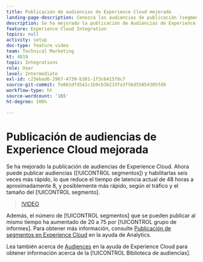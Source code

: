 ```yaml
---
title: Publicación de audiencias de Experience Cloud mejorada
landing-page-description: Conozca las audiencias de publicación (segmentos) y haga que estén disponibles más rápido que nunca.
description: Se ha mejorado la publicación de Audiencias de Experience Cloud. Ahora puede publicar audiencias (segmentos) y habilitarlas seis veces más rápido, lo que reduce el tiempo de latencia actual de 48 horas a aproximadamente 8 horas y posiblemente más rápido, según el tráfico y el tamaño del segmento.
feature: Experience Cloud Integration
topics: null
activity: setup
doc-type: feature video
team: Technical Marketing
kt: 4819
topic: Integrations
role: User
level: Intermediate
exl-id: c23ebad6-2967-4739-b381-1f3c6415f8c7
source-git-commit: fe861dfd541c1b9cb3b233fa3f56d55054305fd9
workflow-type: ht
source-wordcount: '165'
ht-degree: 100%

---
```


# Publicación de audiencias de Experience Cloud mejorada

Se ha mejorado la publicación de audiencias de Experience Cloud. Ahora puede publicar audiencias ([!UICONTROL segmentos]) y habilitarlas seis veces más rápido, lo que reduce el tiempo de latencia actual de 48 horas a aproximadamente 8, y posiblemente más rápido, según el tráfico y el tamaño del [!UICONTROL segmento].

>[!VIDEO](https://video.tv.adobe.com/v/32842/?quality=12)

Además, el número de [!UICONTROL segmentos] que se pueden publicar al mismo tiempo ha aumentado de 20 a 75 por [!UICONTROL grupo de informes].
Para obtener más información, consulte [Publicación de segmentos en Experience Cloud](https://experienceleague.adobe.com/docs/analytics/components/segmentation/segmentation-workflow/seg-publish.html?lang=es) en la ayuda de Analytics.

Lea también acerca de [Audiences](https://experienceleague.adobe.com/docs/core-services/interface/audiences/audience-library.html?lang=es) en la ayuda de Experience Cloud para obtener información acerca de la [!UICONTROL Biblioteca de audiencias].
